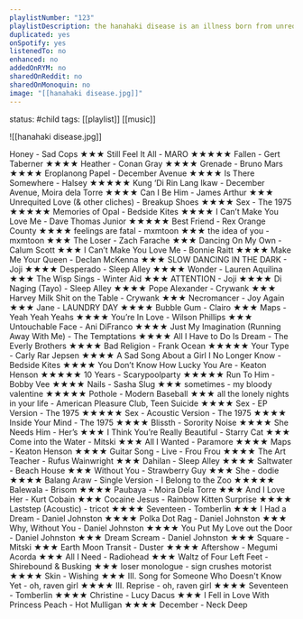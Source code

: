 ```yaml
---
playlistNumber: "123"
playlistDescription: the hanahaki disease is an illness born from unrequited love, where the patient’s throat will fill up with flower, they will then proceed to throw, and cough up the petals. one of the only ways for the disease to ‘disappear’ is if, the said person returns the feeling.
duplicated: yes
onSpotify: yes
listenedTo: no
enhanced: no
addedOnRYM: no
sharedOnReddit: no
sharedOnMonoquin: no
image: "[[hanahaki disease.jpg]]"
---
```

status: #child 
tags: [[playlist]] [[music]] 

![[hanahaki disease.jpg]]

Honey - Sad Cops ★★★
Still Feel It All - MARO ★★★★★
Fallen - Gert Taberner ★★★★
Heather - Conan Gray ★★★★
Grenade - Bruno Mars ★★★★
Eroplanong Papel - December Avenue ★★★★
Is There Somewhere - Halsey ★★★★★
Kung ‘Di Rin Lang Ikaw - December Avenue, Moira dela Torre ★★★★
Can I Be Him - James Arthur ★★★
Unrequited Love (& other cliches) - Breakup Shoes ★★★★
Sex - The 1975 ★★★★★
Memories of Opal - Bedside Kites ★★★★
I Can’t Make You Love Me - Dave Thomas Junior ★★★★★
Best Friend - Rex Orange County ★★★★
feelings are fatal - mxmtoon ★★★
the idea of you - mxmtoon ★★★
The Loser - Zach Farache ★★★
Dancing On My Own - Calum Scott ★★★
I Can’t Make You Love Me - Bonnie Raitt ★★★★
Make Me Your Queen - Declan McKenna ★★★
SLOW DANCING IN THE DARK - Joji ★★★★
Desperado - Sleep Alley ★★★★
Wonder - Lauren Aquilina ★★★
The Wisp Sings - Winter Aid ★★★
ATTENTION - Joji ★★★★
Di Naging (Tayo) - Sleep Alley ★★★★
Pope Alexander - Crywank ★★★
Harvey Milk Shit on the Table - Crywank ★★★
Necromancer - Joy Again ★★★
Jane - LAUNDRY DAY ★★★★
Bubble Gum - Clairo ★★★
Maps - Yeah Yeah Yeahs ★★★★
You’re In Love - Wilson Phillips ★★★
Untouchable Face - Ani DiFranco ★★★★
Just My Imagination (Running Away With Me) - The Temptations ★★★★
All I Have to Do Is Dream - The Everly Brothers ★★★★
Bad Religion - Frank Ocean ★★★★★
Your Type - Carly Rar Jepsen ★★★★
A Sad Song About a Girl I No Longer Know - Bedside Kites ★★★★
You Don’t Know How Lucky You Are - Keaton Henson ★★★★★
10 Years - Scarypoolparty ★★★★★
Run To Him - Bobby Vee ★★★★
Nails - Sasha Slug ★★★
sometimes - my bloody valentine ★★★★★
Pothole - Modern Baseball ★★★
all the lonely nights in your life - American Pleasure Club, Teen Suicide ★★★★
Sex - EP Version - The 1975 ★★★★★
Sex - Acoustic Version - The 1975 ★★★★
Inside Your Mind - The 1975 ★★★★
Blissth - Sorority Noise ★★★★
She Needs Him - Her’s ★★★
I Think You’re Really Beautiful - Starry Cat ★★★
Come into the Water - Mitski ★★★
All I Wanted - Paramore ★★★★
Maps - Keaton Henson ★★★★
Guitar Song - Live - Frou Frou ★★★★
The Art Teacher - Rufus Wainwright ★★★
Dahilan - Sleep Alley ★★★★
Saltwater - Beach House ★★★
Without You - Strawberry Guy ★★★
She - dodie ★★★★
Balang Araw - Single Version - I Belong to the Zoo ★★★★★
Balewala - Brisom ★★★★
Paubaya - Moira Dela Torre ★★★
And I Love Her - Kurt Cobain ★★★
Cocaine Jesus - Rainbow Kitten Surprise ★★★★
Laststep (Acoustic) - tricot ★★★★
Seventeen - Tomberlin ★★★
I Had a Dream - Daniel Johnston ★★★★
Polka Dot Rag - Daniel Johnston ★★★
Why, Without You - Daniel Johnston ★★★★
You Put My Love out the Door - Daniel Johnston ★★★
Dream Scream - Daniel Johnston ★★★
Square - Mitski ★★★
Earth Moon Transit - Duster ★★★★
Aftershow - Megumi Acorda ★★★
All I Need - Radiohead ★★★
Waltz of Four Left Feet - Shirebound & Busking ★★★
loser monologue - sign crushes motorist ★★★★
Skin - Wishing ★★★
III. Song for Someone Who Doesn't Know Yet - oh, raven girl ★★★★
III. Reprise - oh, raven girl ★★★★
Seventeen - Tomberlin ★★★★
Christine - Lucy Dacus ★★★
I Fell in Love With Princess Peach - Hot Mulligan ★★★★
December - Neck Deep

